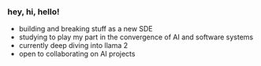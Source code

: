 ### hey, hi, hello!

- building and breaking stuff as a new SDE
- studying to play my part in the convergence of AI and software systems
- currently deep diving into llama 2
- open to collaborating on AI projects
